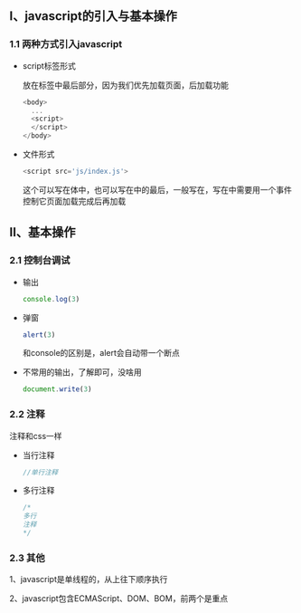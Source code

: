 ## Ⅰ、javascript的引入与基本操作

### 1.1 两种方式引入javascript

- script标签形式

  放在<body>标签中最后部分，因为我们优先加载页面，后加载功能

  ```javascript
  <body>
  	...
  	<script>
  	</script>
  </body>
  ```

- 文件形式

  ```javascript
  <script src='js/index.js'>
  ```

  这个可以写在<body>体中，也可以写在<head>中的最后，一般写在<body>，写在<head>中需要用一个事件控制它页面加载完成后再加载

## Ⅱ、基本操作

### 2.1 控制台调试

- 输出

  ```javascript
  console.log(3)
  ```

- 弹窗

  ```javascript
  alert(3)
  ```

  和console的区别是，alert会自动带一个断点

- 不常用的输出，了解即可，没啥用

  ```javascript
  document.write(3)
  ```

### 2.2 注释

注释和css一样

- 当行注释

  ```javascript
  //单行注释
  ```

  

- 多行注释

  ```javascript
  /*
  多行
  注释
  */
  ```

### 2.3 其他

1、javascript是单线程的，从上往下顺序执行

2、javascript包含ECMAScript、DOM、BOM，前两个是重点
